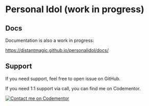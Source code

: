 # Personal Idol (work in progress)

## Docs

Documentation is also a work in progress:

https://distantmagic.github.io/personalidol/docs/

## Support

If you need support, feel free to open issue on GitHub.

If you need 1:1 support via call, you can find me on Codementor.

[![Contact me on Codementor](https://www.codementor.io/m-badges/matcha/im-a-cm-b.svg)](https://www.codementor.io/@matcha?refer=badge)
